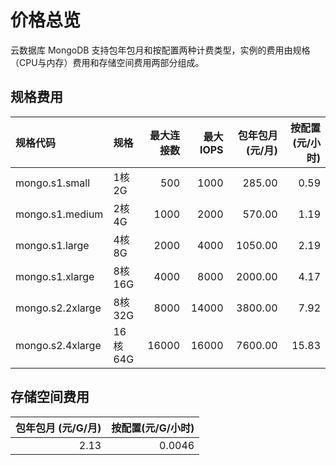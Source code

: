 # 价格总览
 云数据库 MongoDB 支持包年包月和按配置两种计费类型，实例的费用由规格（CPU与内存）费用和存储空间费用两部分组成。
 ## 规格费用
 |规格代码	| 规格	| 最大连接数	| 最大IOPS	 |包年包月(元/月) |	按配置(元/小时)
|:---|:--- |---: |---: |---: |---: 
|mongo.s1.small	| 1核2G	| 500	| 1000	| 285.00	| 0.59 
|mongo.s1.medium	| 2核4G	| 1000	| 2000	| 570.00	| 1.19 
|mongo.s1.large	| 4核8G	| 2000	| 4000	| 1050.00	| 2.19 
|mongo.s1.xlarge	| 8核16G	| 4000	| 8000	| 2000.00	| 4.17 
|mongo.s2.2xlarge	| 8核32G	| 8000	| 14000	| 3800.00	| 7.92 
|mongo.s2.4xlarge	| 16核64G	| 16000	| 16000	| 7600.00	| 15.83
 ## 存储空间费用
 包年包月 (元/G/月) | 按配置(元/G/小时)
---:|---:
2.13 | 0.0046
